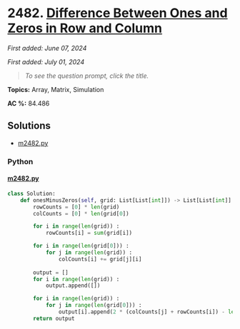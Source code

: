 # 2482. [Difference Between Ones and Zeros in Row and Column](<https://leetcode.com/problems/difference-between-ones-and-zeros-in-row-and-column>)

*First added: June 07, 2024*

*First added: July 01, 2024*


> *To see the question prompt, click the title.*

**Topics:** Array, Matrix, Simulation

**AC %:** 84.486


## Solutions

- [m2482.py](<../my-submissions/m2482.py>)
### Python
#### [m2482.py](<../my-submissions/m2482.py>)
```Python
class Solution:
    def onesMinusZeros(self, grid: List[List[int]]) -> List[List[int]]:
        rowCounts = [0] * len(grid)
        colCounts = [0] * len(grid[0])

        for i in range(len(grid)) :
            rowCounts[i] = sum(grid[i])

        for i in range(len(grid[0])) :
            for j in range(len(grid)) :
                colCounts[i] += grid[j][i]
        
        output = []
        for i in range(len(grid)) :
            output.append([])

        for i in range(len(grid)) :
            for j in range(len(grid[0])) :
                output[i].append(2 * (colCounts[j] + rowCounts[i]) - len(grid) - len(grid[0]))
        return output
```

